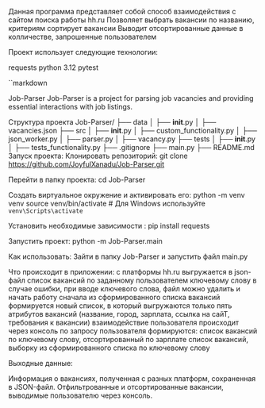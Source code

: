 Данная программа представляет собой способ взаимодействия с сайтом поиска работы hh.ru Позволяет выбрать вакансии по названию, критериям сортирует вакансии Выводит отсортированные данные в колличестве, запрошенные пользователем

Проект использует следующие технологии:

requests
python 3.12
pytest


``markdown

Job-Parser
Job-Parser is a project for parsing job vacancies and providing essential interactions with job listings.

Структура проекта
Job-Parser/
├── data
│   ├── __init__.py
│   ├── vacancies.json
├── src
│   ├── __init__.py
│   ├── custom_functionality.py
│   ├── json_worker.py
│   ├── parser.py
│   ├── vacancy.py
├── tests
│   ├── __init__.py
│   ├── tests_functionality.py
├── .gitignore
├── main.py
├── README.md
Запуск проекта:
Клонировать репозиторий:
git clone https://github.com/JoyfulXanadu/Job-Parser.git

Перейти в папку проекта:
cd Job-Parser

Создать виртуальное окружение и активировать его:
python -m venv venv
source venv/bin/activate   # Для Windows используйте `venv\Scripts\activate`

Установить необходимые зависимости :
pip install requests

Запустить проект:
python -m Job-Parser.main

Как использовать:
Зайти в папку Job-Parser и запустить файл main.py

Что происходит в приложении:
с платформы hh.ru выгружается в json-файл список вакансий по заданному пользователем ключевому слову
в случае ошибки, при вводе ключевого слова, файл можно удалить и начать работу сначала
из сформированного списка вакансий формируется новый список, в который выгружаются только пять атрибутов вакансий (название, город, зарплата, ссылка на сайТ, требования к вакансии)
взаимодействие пользователя происходит через консоль
по запросу пользователя формируются: список вакансий по ключевому слову, отсортированный по зарплате список вакансий, выборку из сформированного списка по ключевому слову

Выходные данные:

Информация о вакансиях, полученная с разных платформ, сохраненная в JSON-файл.
Отфильтрованные и отсортированные вакансии, выводимые пользователю через консоль.